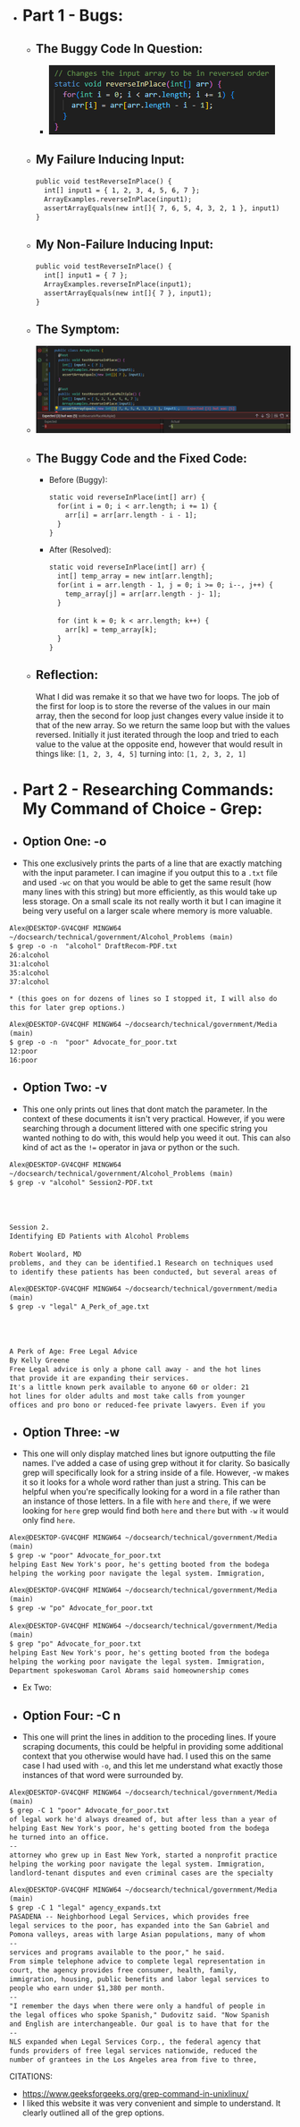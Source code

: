 * # Part 1 - Bugs:
  * ## The Buggy Code In Question:
    * ![Image](buggycodelr3.png)
  * ## My Failure Inducing Input:
    ```
    public void testReverseInPlace() { 
      int[] input1 = { 1, 2, 3, 4, 5, 6, 7 };
      ArrayExamples.reverseInPlace(input1);
      assertArrayEquals(new int[]{ 7, 6, 5, 4, 3, 2, 1 }, input1)
    }
    ```
  * ## My Non-Failure Inducing Input:
    ```
    public void testReverseInPlace() {
      int[] input1 = { 7 };
      ArrayExamples.reverseInPlace(input1);
      assertArrayEquals(new int[]{ 7 }, input1);
	}
    ```
  * ## The Symptom:
   * ![Image](symptom.png) 
  * ## The Buggy Code and the Fixed Code:
    * Before (Buggy):
      ```
      static void reverseInPlace(int[] arr) {
        for(int i = 0; i < arr.length; i += 1) {
          arr[i] = arr[arr.length - i - 1];
        }
      }
      ```
    * After (Resolved):
      ```
      static void reverseInPlace(int[] arr) {
        int[] temp_array = new int[arr.length];
        for(int i = arr.length - 1, j = 0; i >= 0; i--, j++) {
          temp_array[j] = arr[arr.length - j- 1];
        }

        for (int k = 0; k < arr.length; k++) {
          arr[k] = temp_array[k];
        }
      }
      ```
  * ## Reflection:
    What I did was remake it so that we have two for loops. The job of the first for loop is to store the reverse of the values in our main array, then the second for loop just changes every value inside it to that of the new array. So we return the same loop but with the values reversed. Initially it just iterated through the loop and tried to each value to the value at the opposite end, however that would result in things like:
    `[1, 2, 3, 4, 5]`
    turning into:
    `[1, 2, 3, 2, 1]` 
* # Part 2 - Researching Commands: My Command of Choice - Grep: 
* ## Option One: -o
* This one exclusively prints the parts of a line that are exactly matching with the input parameter. I can imagine if you output this to a `.txt` file and used `-wc` on that you would be able to get the same result (how many lines with this string) but more efficiently, as this would take up less storage. On a small scale its not really worth it but I can imagine it being very useful on a larger scale where memory is more valuable. 
```
Alex@DESKTOP-GV4CQHF MINGW64 ~/docsearch/technical/government/Alcohol_Problems (main)
$ grep -o -n  "alcohol" DraftRecom-PDF.txt
26:alcohol
31:alcohol
35:alcohol
37:alcohol
```
    * (this goes on for dozens of lines so I stopped it, I will also do this for later grep options.)
```
Alex@DESKTOP-GV4CQHF MINGW64 ~/docsearch/technical/government/Media (main)
$ grep -o -n  "poor" Advocate_for_poor.txt
12:poor
16:poor
```
* ## Option Two: -v
* This one only prints out lines that dont match the parameter. In the context of these documents it isn't very practical. However, if you were searching through a document littered with one specific string you wanted nothing to do with, this would help you weed it out. This can also kind of act as the `!=` operator in java or python or the such. 
```
Alex@DESKTOP-GV4CQHF MINGW64 ~/docsearch/technical/government/Alcohol_Problems (main)
$ grep -v "alcohol" Session2-PDF.txt




Session 2.
Identifying ED Patients with Alcohol Problems

Robert Woolard, MD
problems, and they can be identified.1 Research on techniques used
to identify these patients has been conducted, but several areas of
```
```
Alex@DESKTOP-GV4CQHF MINGW64 ~/docsearch/technical/government/media (main)
$ grep -v "legal" A_Perk_of_age.txt




A Perk of Age: Free Legal Advice
By Kelly Greene
Free Legal advice is only a phone call away - and the hot lines
that provide it are expanding their services.
It's a little known perk available to anyone 60 or older: 21
hot lines for older adults and most take calls from younger
offices and pro bono or reduced-fee private lawyers. Even if you
```    
* ## Option Three: -w
* This one will only display matched lines but ignore outputting the file names. I've added a case of using grep without it for clarity. So basically grep will specifically look for a string inside of a file. However, -w makes it so it looks for a whole word rather than just a string. This can be helpful when you're specifically looking for a word in a file rather than an instance of those letters. In a file with `here` and `there`, if we were looking for `here` grep would find both `here` and `there` but with `-w` it would only find `here`.
```
Alex@DESKTOP-GV4CQHF MINGW64 ~/docsearch/technical/government/Media (main)
$ grep -w "poor" Advocate_for_poor.txt
helping East New York's poor, he's getting booted from the bodega
helping the working poor navigate the legal system. Immigration,
```
```
Alex@DESKTOP-GV4CQHF MINGW64 ~/docsearch/technical/government/Media (main)
$ grep -w "po" Advocate_for_poor.txt

Alex@DESKTOP-GV4CQHF MINGW64 ~/docsearch/technical/government/Media (main)
$ grep "po" Advocate_for_poor.txt
helping East New York's poor, he's getting booted from the bodega
helping the working poor navigate the legal system. Immigration,
Department spokeswoman Carol Abrams said homeownership comes
```
* Ex Two:   
* ## Option Four: -C n
* This one will print the lines in addition to the proceding lines. If youre scraping documents, this could be helpful in providing some additional context that you otherwise would have had. I used this on the same case I had used with `-o`, and this let me understand what exactly those instances of that word were surrounded by. 
```
Alex@DESKTOP-GV4CQHF MINGW64 ~/docsearch/technical/government/Media (main)
$ grep -C 1 "poor" Advocate_for_poor.txt
of legal work he'd always dreamed of, but after less than a year of
helping East New York's poor, he's getting booted from the bodega
he turned into an office.
--
attorney who grew up in East New York, started a nonprofit practice
helping the working poor navigate the legal system. Immigration,
landlord-tenant disputes and even criminal cases are the specialty
```
```
Alex@DESKTOP-GV4CQHF MINGW64 ~/docsearch/technical/government/Media (main)
$ grep -C 1 "legal" agency_expands.txt
PASADENA -- Neighborhood Legal Services, which provides free
legal services to the poor, has expanded into the San Gabriel and
Pomona valleys, areas with large Asian populations, many of whom
--
services and programs available to the poor," he said.
From simple telephone advice to complete legal representation in
court, the agency provides free consumer, health, family,
immigration, housing, public benefits and labor legal services to
people who earn under $1,380 per month.
--
"I remember the days when there were only a handful of people in
the legal offices who spoke Spanish," Dudovitz said. "Now Spanish
and English are interchangeable. Our goal is to have that for the
--
NLS expanded when Legal Services Corp., the federal agency that
funds providers of free legal services nationwide, reduced the
number of grantees in the Los Angeles area from five to three,
```

CITATIONS: 
* https://www.geeksforgeeks.org/grep-command-in-unixlinux/
* I liked this website it was very convenient and simple to understand. It clearly outlined all of the grep options. 
